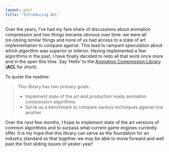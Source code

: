 ```yaml
---
layout: post
title: "Introducing ACL"
---
```

Over the years, I’ve had my fare share of discussions about animation compression and two things became obvious over time:
we were all (re-)doing similar things and none of us had access to a state of art implementation to compare against.
This lead to rampant speculation about which algorithm was superior or inferior.
Having implemented a few algorithms in the past, I have finally decided to redo all that work once more and in the open this time.
Say ‘Hello’ to the [Animation Compression Library]( https://github.com/nfrechette/acl) (**ACL** for short).

To quote the readme:

>  This library has two primary goals:  
>  * Implement state of the art and production ready animation compression algorithms  
>  * Serve as a benchmark to compare various techniques against one another

Over the next few months, I hope to implement state of the art versions of common algorithms and to surpass what current game engines currently offer.
It is my hope that this library can serve as the foundation for an industry standard so that together we may be able to move forward and well past the foot sliding issues of yester-year!

